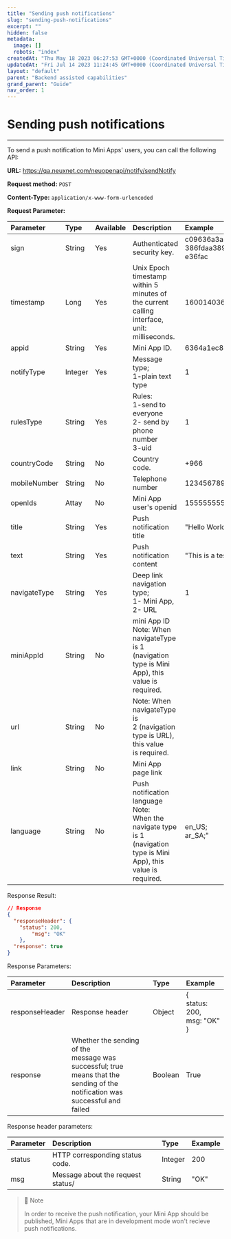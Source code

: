 ```yaml
---
title: "Sending push notifications"
slug: "sending-push-notifications"
excerpt: ""
hidden: false
metadata: 
  image: []
  robots: "index"
createdAt: "Thu May 18 2023 06:27:53 GMT+0000 (Coordinated Universal Time)"
updatedAt: "Fri Jul 14 2023 11:24:45 GMT+0000 (Coordinated Universal Time)"
layout: "default"
parent: "Backend assisted capabilities"
grand_parent: "Guide"
nav_order: 1
---
```

# Sending push notifications 
*** 
To send a push notification to Mini Apps' users, you can call the following API:

**URL:** <https://qa.neuxnet.com/neuopenapi/notify/sendNotify>

**Request method:** `POST`

**Content-Type:** `application/x-www-form-urlencoded`

**Request Parameter:**

| Parameter | Type | Available | Description             | Example         |
| :-------- | :--- | :-------- | :---------------------- | :-------------- |
| sign | String | Yes | Authenticated security key. | c09636a3a529a  <br>386fdaa389228  <br>e36fac |
| timestamp | Long | Yes | Unix Epoch timestamp within 5 minutes of the current calling interface, unit: milliseconds. | 1600140360000 |
| appid | String | Yes | Mini App ID. | 6364a1ec8754dd1a55d6b8de |
| notifyType | Integer | Yes | Message type;  <br>1-plain text type | 1 |
| rulesType | String | Yes | Rules:  <br>1-send to everyone  <br>2- send by phone number  <br>3-uid | 1 |
| countryCode | String | No | Country code. | +966 |
| mobileNumber | String | No | Telephone number | 123456789 |
| openIds | Attay<String> | No | Mini App user's openid | 15555555555 |
| title | String | Yes | Push notification title | "Hello World" |
| text | String | Yes | Push notification content| "This is a test push notification" |
| navigateType | String | Yes | Deep link navigation type;  <br>1- Mini App, 2- URL | 1 |
| miniAppId | String | No| mini App ID  <br>Note: When  <br>navigateType is 1 (navigation type is Mini App), this value is required.| |
| url| String | No | Note: When  <br>navigateType is  <br>2 (navigation type is URL), this value  <br>is required.| |
| link | String | No | Mini App page link | |
| language | String | No | Push notification language  <br>Note:  <br>When the  <br>navigate type is  1 (navigation type is Mini  <br>App), this  <br>value is required. | en_US;  <br>ar_SA;" |

Response Result:

```json
// Response
{
  "responseHeader": {
    "status": 200,
		"msg": "OK"
	},
  "response": true
}
```

Response Parameters:

| Parameter | Description | Type | Example |
| :-------- | :-------------------------------------- | :-------- | :--------- |
| responseHeader | Response header | Object| {  <br>status: 200,  <br>msg: \"OK\"  <br>} |
| response | Whether the sending of the  <br>message was successful; true  <br>means that the sending of the  <br>notification was successful and  <br>failed | Boolean | True |

Response header parameters:

| Parameter | Description                       | Type    | Example |
| :-------- | :-------------------------------- | :------ | :------ |
| status    | HTTP corresponding status code.   | Integer | 200     |
| msg       | Message about the request status/ | String  | "OK"    |

> 📘 Note
> 
> In order to receive the push notification, your Mini App should be published, Mini Apps that are in development mode won't recieve push notifications.
